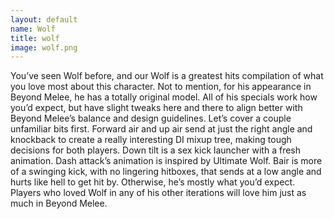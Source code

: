 ```yaml
---
layout: default
name: Wolf
title: wolf
image: wolf.png
---
```

You’ve seen Wolf before, and our Wolf is a greatest hits compilation of what you love most about this character. Not to mention, for his appearance in Beyond Melee, he has a totally original model. All of his specials work how you’d expect, but have slight tweaks here and there to align better with Beyond Melee’s balance and design guidelines. Let’s cover a couple unfamiliar bits first. Forward air and up air send at just the right angle and knockback to create a really interesting DI mixup tree, making tough decisions for both players. Down tilt is a sex kick launcher with a fresh animation. Dash attack’s animation is inspired by Ultimate Wolf. Bair is more of a swinging kick, with no lingering hitboxes, that sends at a low angle and hurts like hell to get hit by. Otherwise, he’s mostly what you’d expect. Players who loved Wolf in any of his other iterations will love him just as much in Beyond Melee.
